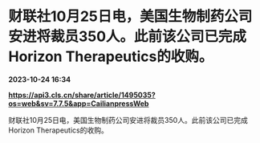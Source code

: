 # 财联社10月25日电，美国生物制药公司安进将裁员350人。此前该公司已完成Horizon Therapeutics的收购。

**2023-10-24 16:34**

**https://api3.cls.cn/share/article/1495035?os=web&sv=7.7.5&app=CailianpressWeb**

财联社10月25日电，美国生物制药公司安进将裁员350人。此前该公司已完成Horizon Therapeutics的收购。